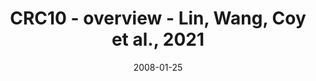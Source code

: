 ---
title: CRC10 - overview - Lin, Wang, Coy et al., 2021
image: https://labsyspharm.github.io/HTA-CRCATLAS-1/images/thumbnail-crc10-overview.jpg
date: '2008-01-25'
minerva_link: https://labsyspharm.github.io/HTA-CRCATLAS-1/minerva/crc10-overview.html
info_link: null
show_page_link: false
tags:
    - overview-crc
---